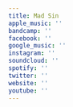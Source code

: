 ```yaml
---
title: Mad Sin
apple_music: ''
bandcamp: ''
facebook: ''
google_music: ''
instagram: ''
soundcloud: ''
spotify: ''
twitter: ''
website: ''
youtube: ''
---
```

